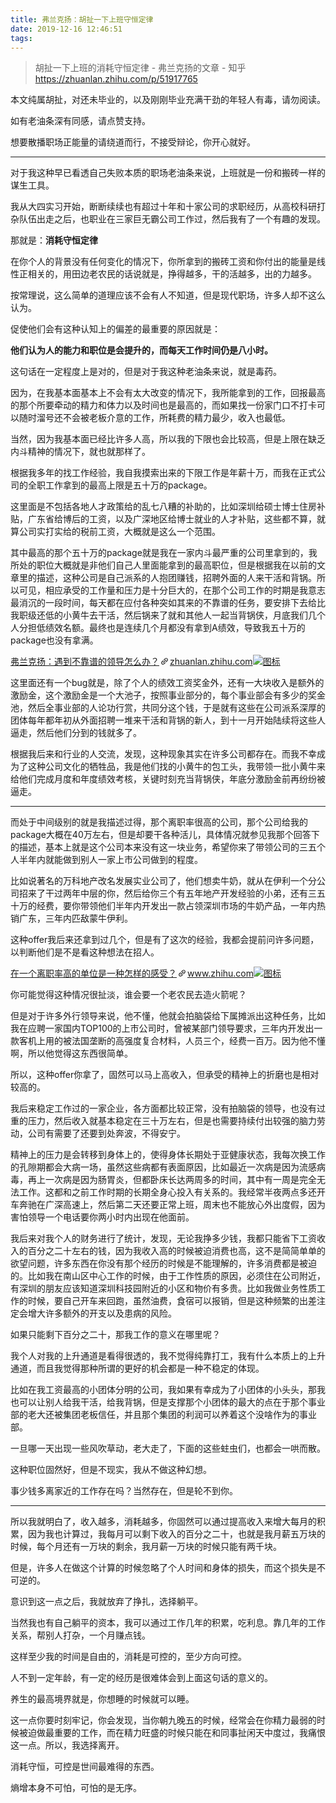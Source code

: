 ```yaml
---
title: 弗兰克扬：胡扯一下上班守恒定律
date: 2019-12-16 12:46:51
tags:
---
```

>胡扯一下上班的消耗守恒定律 - 弗兰克扬的文章 - 知乎
 <https://zhuanlan.zhihu.com/p/51917765>
<div class="Post-RichTextContainer"><div class="RichText ztext Post-RichText"><p>本文纯属胡扯，对还未毕业的，以及刚刚毕业充满干劲的年轻人有毒，请勿阅读。</p><p>如有老油条深有同感，请点赞支持。</p><p>想要散播职场正能量的请绕道而行，不接受辩论，你开心就好。</p><hr><p>对于我这种早已看透自己失败本质的职场老油条来说，上班就是一份和搬砖一样的谋生工具。</p><p>我从大四实习开始，断断续续也有超过十年和十家公司的求职经历，从高校科研打杂队伍出走之后，也职业在三家巨无霸公司工作过，然后我有了一个有趣的发现。</p><p>那就是：<b>消耗守恒定律</b></p><p>在你个人的背景没有任何变化的情况下，你所拿到的搬砖工资和你付出的能量是线性正相关的，用田边老农民的话说就是，挣得越多，干的活越多，出的力越多。</p><p>按常理说，这么简单的道理应该不会有人不知道，但是现代职场，许多人却不这么认为。</p><p>促使他们会有这种认知上的偏差的最重要的原因就是：</p><p><b>他们认为人的能力和职位是会提升的，而每天工作时间仍是八小时。</b></p><p>这句话在一定程度上是对的，但是对于我这种老油条来说，就是毒药。</p><p>因为，在我基本面基本上不会有太大改变的情况下，我所能拿到的工作，回报最高的那个所要牵动的精力和体力以及时间也是最高的，而如果找一份家门口不打卡可以随时溜号还不会被老板介意的工作，所耗费的精力最少，收入也最低。</p><p>当然，因为我基本面已经比许多人高，所以我的下限也会比较高，但是上限在缺乏内斗精神的情况下，就也就那样了。</p><p>根据我多年的找工作经验，我自我摸索出来的下限工作是年薪十万，而我在正式公司的全职工作拿到的最高上限是五十万的package。</p><p>这里面是不包括各地人才政策给的乱七八糟的补助的，比如深圳给硕士博士住房补贴，广东省给博后的工资，以及广深地区给博士就业的人才补贴，这些都不算，就算公司实打实给的税前工资，大概就是这么一个范围。</p><p>其中最高的那个五十万的package就是我在一家内斗最严重的公司里拿到的，我所处的职位大概就是非他们自己人里面能拿到的最高职位，但是根据我在以前的文章里的描述，这种公司是自己派系的人抱团赚钱，招聘外面的人来干活和背锅。所以可见，相应承受的工作量和压力是十分巨大的，在那个公司工作的时期是我意志最消沉的一段时间，每天都在应付各种突如其来的不靠谱的任务，要安排下去给比我职级还低的小黄牛去干活，然后锅来了就和其他人一起当背锅侠，月底我们几个人分担低绩效名额。最终也是连续几个月都没有拿到A绩效，导致我五十万的package也没有拿满。</p><a target="_blank" href="https://zhuanlan.zhihu.com/p/47018441" data-draft-node="block" data-draft-type="link-card" data-image="https://zhstatic.zhihu.com/assets/zhihu/editor/zhihu-card-default.svg" class="LinkCard LinkCard--hasImage" data-za-detail-view-id="172"><span class="LinkCard-backdrop" style="background-image:url(https://zhstatic.zhihu.com/assets/zhihu/editor/zhihu-card-default.svg)"></span><span class="LinkCard-content"><span class="LinkCard-text"><span class="LinkCard-title" data-text="true">弗兰克扬：遇到不靠谱的领导怎么办？</span><span class="LinkCard-meta"><span style="display:inline-flex;align-items:center">​<svg class="Zi Zi--InsertLink" fill="currentColor" viewBox="0 0 24 24" width="17" height="17"><path d="M6.77 17.23c-.905-.904-.94-2.333-.08-3.193l3.059-3.06-1.192-1.19-3.059 3.058c-1.489 1.489-1.427 3.954.138 5.519s4.03 1.627 5.519.138l3.059-3.059-1.192-1.192-3.059 3.06c-.86.86-2.289.824-3.193-.08zm3.016-8.673l1.192 1.192 3.059-3.06c.86-.86 2.289-.824 3.193.08.905.905.94 2.334.08 3.194l-3.059 3.06 1.192 1.19 3.059-3.058c1.489-1.489 1.427-3.954-.138-5.519s-4.03-1.627-5.519-.138L9.786 8.557zm-1.023 6.68c.33.33.863.343 1.177.029l5.34-5.34c.314-.314.3-.846-.03-1.176-.33-.33-.862-.344-1.176-.03l-5.34 5.34c-.314.314-.3.846.03 1.177z" fill-rule="evenodd"></path></svg></span>zhuanlan.zhihu.com</span></span><span class="LinkCard-imageCell"><img class="LinkCard-image LinkCard-image--square" alt="图标" src="https://zhstatic.zhihu.com/assets/zhihu/editor/zhihu-card-default.svg"></span></span></a><p>这里面还有一个bug就是，除了个人的绩效工资奖金外，还有一大块收入是额外的激励金，这个激励金是一个大池子，按照事业部分的，每个事业部会有多少的奖金池，然后全事业部的人论功行赏，共同分这个钱，于是就有这些在公司派系深厚的团体每年都年初从外面招聘一堆来干活和背锅的新人，到十一月开始陆续将这些人逼走，然后他们分到的钱就多了。</p><p>根据我后来和行业的人交流，发现，这种现象其实在许多公司都存在。而我不幸成为了这种公司文化的牺牲品，我是他们找的小黄牛的包工头，我带领一批小黄牛来给他们完成月度和年度绩效考核，关键时刻充当背锅侠，年底分激励金前再纷纷被逼走。</p><hr><p>而处于中间级别的就是我描述过得，那个离职率很高的公司，那个公司给我的package大概在40万左右，但是却要干各种活儿，具体情况就参见我那个回答下的描述，基本上就是这个公司本来没有这一块业务，希望你来了带领公司的三五个人半年内就能做到别人一家上市公司做到的程度。</p><p>比如说著名的万科地产改名发展实业公司了，他们想卖牛奶，就从在伊利一个分公司招来了干过两年中层的你，然后给你三个有五年地产开发经验的小弟，还有三五十万的经费，要你带领他们半年内开发出一款占领深圳市场的牛奶产品，一年内热销广东，三年内匹敌蒙牛伊利。</p><p>这种offer我后来还拿到过几个，但是有了这次的经验，我都会提前问许多问题，以判断他们是不是看这种想法在招人。</p><a target="_blank" href="https://www.zhihu.com/question/61025462/answer/423281159" data-draft-node="block" data-draft-type="link-card" data-image="https://pic4.zhimg.com/v2-e4cc444704ce418b3f3a9f68da9878ff_180x120.jpg" data-image-width="491" data-image-height="377" class="LinkCard LinkCard--hasImage" data-za-detail-view-id="172"><span class="LinkCard-backdrop" style="background-image:url(https://pic4.zhimg.com/v2-e4cc444704ce418b3f3a9f68da9878ff_180x120.jpg)"></span><span class="LinkCard-content"><span class="LinkCard-text"><span class="LinkCard-title" data-text="true">在一个离职率高的单位是一种怎样的感受？</span><span class="LinkCard-meta"><span style="display:inline-flex;align-items:center">​<svg class="Zi Zi--InsertLink" fill="currentColor" viewBox="0 0 24 24" width="17" height="17"><path d="M6.77 17.23c-.905-.904-.94-2.333-.08-3.193l3.059-3.06-1.192-1.19-3.059 3.058c-1.489 1.489-1.427 3.954.138 5.519s4.03 1.627 5.519.138l3.059-3.059-1.192-1.192-3.059 3.06c-.86.86-2.289.824-3.193-.08zm3.016-8.673l1.192 1.192 3.059-3.06c.86-.86 2.289-.824 3.193.08.905.905.94 2.334.08 3.194l-3.059 3.06 1.192 1.19 3.059-3.058c1.489-1.489 1.427-3.954-.138-5.519s-4.03-1.627-5.519-.138L9.786 8.557zm-1.023 6.68c.33.33.863.343 1.177.029l5.34-5.34c.314-.314.3-.846-.03-1.176-.33-.33-.862-.344-1.176-.03l-5.34 5.34c-.314.314-.3.846.03 1.177z" fill-rule="evenodd"></path></svg></span>www.zhihu.com</span></span><span class="LinkCard-imageCell"><img class="LinkCard-image LinkCard-image--horizontal" alt="图标" src="https://pic4.zhimg.com/v2-e4cc444704ce418b3f3a9f68da9878ff_180x120.jpg"></span></span></a><p>你可能觉得这种情况很扯淡，谁会要一个老农民去造火箭呢？</p><p>但是对于许多外行领导来说，他不懂，他就会拍脑袋给下属摊派出这种任务，比如我在应聘一家国内TOP100的上市公司时，曾被某部门领导要求，三年内开发出一款客机上用的被法国垄断的高强度复合材料，人员三个，经费一百万。因为他不懂啊，所以他觉得这东西很简单。</p><p>所以，这种offer你拿了，固然可以马上高收入，但承受的精神上的折磨也是相对较高的。</p><p>我后来稳定工作过的一家企业，各方面都比较正常，没有拍脑袋的领导，也没有过重的压力，然后收入就基本稳定在三十万左右，但是也需要持续付出较强的脑力劳动，公司有需要了还要到处奔波，不得安宁。</p><p>精神上的压力是会转移到身体上的，使得身体长期处于亚健康状态，我每次换工作的孔隙期都会大病一场，虽然这些病都有表面原因，比如最近一次病是因为流感病毒，再上一次病是因为肠胃炎，但都卧床长达两周多的时间，其中有一周是完全无法工作。这都和之前工作时期的长期全身心投入有关系的。我经常半夜两点多还开车奔驰在广深高速上，然后第二天还要正常上班，周末也不能放心外出度假，因为害怕领导一个电话要你两小时内出现在他面前。</p><p>我后来对我个人的财务进行了统计，发现，无论我挣多少钱，我都只能省下工资收入的百分之二十左右的钱，因为我收入高的时候被迫消费也高，这不是简简单单的欲望问题，许多东西在你没有那个经历的时候是不能理解的，许多消费都是被迫的。比如我在南山区中心工作的时候，由于工作性质的原因，必须住在公司附近，有深圳的朋友应该知道深圳科技园附近的小区和物价有多贵。比如我做业务性质工作的时候，要自己开车来回跑，虽然油费，食宿可以报销，但是这种频繁的出差注定会增大许多额外的开支以及患病的风险。</p><p>如果只能剩下百分之二十，那我工作的意义在哪里呢？</p><p>我个人对我的上升通道是看得很透的，我不觉得纯靠打工，我有什么本质上的上升通道，而且我觉得那种所谓的更好的机会都是一种不稳定的体现。</p><p>比如在我工资最高的小团体分明的公司，我如果有幸成为了小团体的小头头，那我也可以让别人给我干活，给我背锅，但是支撑那个小团体的最大的点在于那个事业部的老大还被集团老板信任，并且那个集团的利润可以养着这个没啥作为的事业部。</p><p>一旦哪一天出现一些风吹草动，老大走了，下面的这些蛀虫们，也都会一哄而散。</p><p>这种职位固然好，但是不现实，我从不做这种幻想。</p><p>事少钱多离家近的工作存在吗？当然存在，但是轮不到你。</p><hr><p>所以我就明白了，收入越多，消耗越多，你固然可以通过提高收入来增大每月的积累，因为我也计算过，我每月可以剩下收入的百分之二十，也就是我月薪五万块的时候，每个月还有一万块的剩余，我月薪一万块的时候只能有两千块。</p><p>但是，许多人在做这个计算的时候忽略了个人时间和身体的损失，而这个损失是不可逆的。</p><p>意识到这一点之后，我就放弃了挣扎，选择躺平。</p><p>当然我也有自己躺平的资本，我可以通过工作几年的积累，吃利息。靠几年的工作关系，帮别人打杂，一个月赚点钱。</p><p>这样至少我的时间是自由的，消耗是可控的，至少方向可控。</p><p>人不到一定年龄，有一定的经历是很难体会到上面这句话的意义的。</p><p>养生的最高境界就是，你想睡的时候就可以睡。</p><p>这一点你要时刻牢记，你会发现，当你朝九晚五的时候，经常会在你精力最弱的时候被迫做最重要的工作，而在精力旺盛的时候只能在和同事扯闲天中度过，我痛恨这一点。所以，我选择离开。</p><p>消耗守恒，可控是世间最难得的东西。</p><p>熵增本身不可怕，可怕的是无序。</p></div></div>
